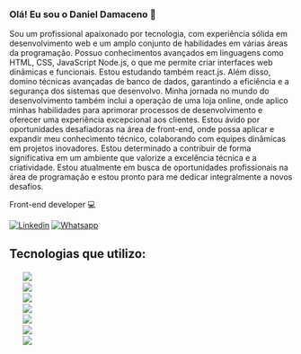 ### Olá! Eu sou o Daniel Damaceno 👋

Sou um profissional apaixonado por tecnologia, com experiência sólida em desenvolvimento web e um amplo conjunto de habilidades em várias áreas da programação. Possuo conhecimentos avançados em linguagens como HTML, CSS, JavaScript Node.js, o que me permite criar interfaces web dinâmicas e funcionais. Estou estudando também react.js. Além disso, domino técnicas avançadas de banco de dados, garantindo a eficiência e a segurança dos sistemas que desenvolvo. Minha jornada no mundo do desenvolvimento também inclui a operação de uma loja online, onde aplico minhas habilidades para aprimorar processos de desenvolvimento e oferecer uma experiência excepcional aos clientes. Estou ávido por oportunidades desafiadoras na área de front-end, onde possa aplicar e expandir meu conhecimento técnico, colaborando com equipes dinâmicas em projetos inovadores. Estou determinado a contribuir de forma significativa em um ambiente que valorize a excelência técnica e a criatividade. Estou atualmente em busca de oportunidades profissionais na área de programação e estou pronto para me dedicar integralmente a novos desafios.

Front-end developer 💻

[![Linkedin](https://img.shields.io/badge/LinkedIn-0077B5?style=for-the-badge&logo=linkedin&logoColor=white)](https://www.linkedin.com/in/danidamaceno/)
[![Whatsapp](https://img.shields.io/badge/WhatsApp-25D366?style=for-the-badge&logo=whatsapp&logoColor=white)](https://wa.me/5551995628379)

## Tecnologias que utilizo:

<div style="margin-top: 20px; margin-bottom: 20px;">
<ul style="list-style: none;">
    <li>
        <img src="https://img.shields.io/badge/HTML5-E34F26?style=for-the-badge&logo=html5&logoColor=white">
    </li>
    <li>
        <img src="https://img.shields.io/badge/CSS3-1572B6?style=for-the-badge&logo=css3&logoColor=white">
    </li>
    <li>
        <img src="https://img.shields.io/badge/JavaScript-F7DF1E?style=for-the-badge&logo=javascript&logoColor=black">
    </li>
    <li>
        <img src="https://img.shields.io/badge/c%23-%23239120.svg?style=for-the-badge&logo=c-sharp&logoColor=white">
    </li>
    <li>
        <img src="https://img.shields.io/badge/MySQL-00000F?style=for-the-badge&logo=mysql&logoColor=white">
    </li>
    <li>
        <img src="https://img.shields.io/badge/java-%23ED8B00.svg?style=for-the-badge&logo=java&logoColor=white">
    </li>
    <li>
        <img src="https://img.shields.io/badge/-ReactJs-61DAFB?logo=react&logoColor=white&style=for-the-badge">
    </li>
</ul>
</div>
